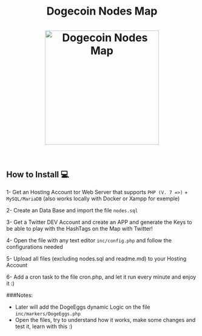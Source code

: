 <h1 align="center">
Dogecoin Nodes Map
<br><br>
<img src="https://what-is-dogecoin.com/nodes/img/dogeload.gif" alt="Dogecoin Nodes Map" width="300"/>
<br><br>
</h1>

## How to Install 💻

1- Get an Hosting  Account tor Web Server that supports ```PHP (V. 7 =>)``` + ```MySQL/MariaDB``` (also works locally with Docker or Xampp for exemple)

2- Create an Data Base and import the file ```nodes.sql```

3- Get a Twitter DEV Account and create an APP and generate the Keys to be able to play with the HashTags on the Map with Twitter!

4- Open the file with any text editor ```inc/config.php``` and follow the configurations needed

5- Upload all files (excluding nodes.sql and readme.md) to your Hosting Account

6- Add a cron task to the file cron.php, and let it run every minute and enjoy it :)

###Notes:

- Later will add the DogeEggs dynamic Logic on the file ```inc/markers/DogeEggs.php```
- Open the files, try to understand how it works, make some changes and test it, learn with this :)
